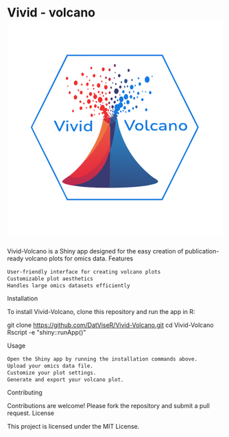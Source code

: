 # Vivid - volcano ![](Vivid_volcano_logo3.svg)

Vivid-Volcano is a Shiny app designed for the easy creation of publication-ready volcano plots for omics data. Features

```         
User-friendly interface for creating volcano plots
Customizable plot aesthetics
Handles large omics datasets efficiently
```

Installation

To install Vivid-Volcano, clone this repository and run the app in R:

git clone <https://github.com/DatViseR/Vivid-Volcano.git> cd Vivid-Volcano Rscript -e "shiny::runApp()"

Usage

```         
Open the Shiny app by running the installation commands above.
Upload your omics data file.
Customize your plot settings.
Generate and export your volcano plot.
```

Contributing

Contributions are welcome! Please fork the repository and submit a pull request. License

This project is licensed under the MIT License.
